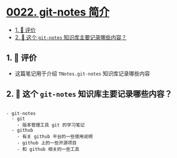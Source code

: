 # [0022. git-notes 简介](https://github.com/tnotesjs/TNotes.git-notes/tree/main/notes/0022.%20git-notes%20%E7%AE%80%E4%BB%8B)

<!-- region:toc -->

- [1. 🫧 评价](#1--评价)
- [2. 🤔 这个 `git-notes` 知识库主要记录哪些内容？](#2--这个-git-notes-知识库主要记录哪些内容)

<!-- endregion:toc -->

## 1. 🫧 评价

- 这篇笔记用于介绍 `TNotes.git-notes` 知识库记录哪些内容

## 2. 🤔 这个 `git-notes` 知识库主要记录哪些内容？

```markmap

- git-notes
  - git
    - 版本管理工具 git 的学习笔记
  - github
    - 有关 github 平台的一些使用说明
    - github 上的一些开源项目
    - 和 github 相关的一些工具

```
